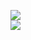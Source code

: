 [![](https://img.shields.io/badge/Made%20With-Github%20Spray-lightgrey.svg?style=for-the-badge&logo=github)](https://github.com/Annihil/github-spray#3860)  
[![](https://i.imgur.com/2DrTn0Z.gif)](https://github.com/Annihil/github-spray)